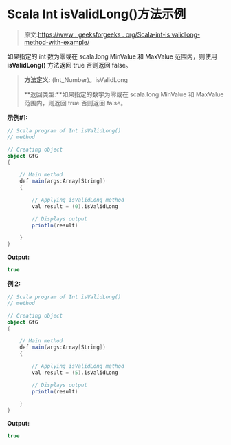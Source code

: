 # Scala Int isValidLong()方法示例

> 原文:[https://www . geeksforgeeks . org/Scala-int-is validlong-method-with-example/](https://www.geeksforgeeks.org/scala-int-isvalidlong-method-with-example/)

如果指定的 int 数为零或在 scala.long MinValue 和 MaxValue 范围内，则使用 **isValidLong()** 方法返回 true 否则返回 false。

> **方法定义:** (Int_Number)。isValidLong
> 
> **返回类型:**如果指定的数字为零或在 scala.long MinValue 和 MaxValue 范围内，则返回 true 否则返回 false。

**示例#1:**

```scala
// Scala program of Int isValidLong()
// method

// Creating object
object GfG
{ 

    // Main method
    def main(args:Array[String])
    {

        // Applying isValidLong method
        val result = (0).isValidLong

        // Displays output
        println(result)

    }
} 
```

**Output:**

```scala
true

```

**例 2:**

```scala
// Scala program of Int isValidLong()
// method

// Creating object
object GfG
{ 

    // Main method
    def main(args:Array[String])
    {

        // Applying isValidLong method
        val result = (5).isValidLong

        // Displays output
        println(result)

    }
} 
```

**Output:**

```scala
true

```